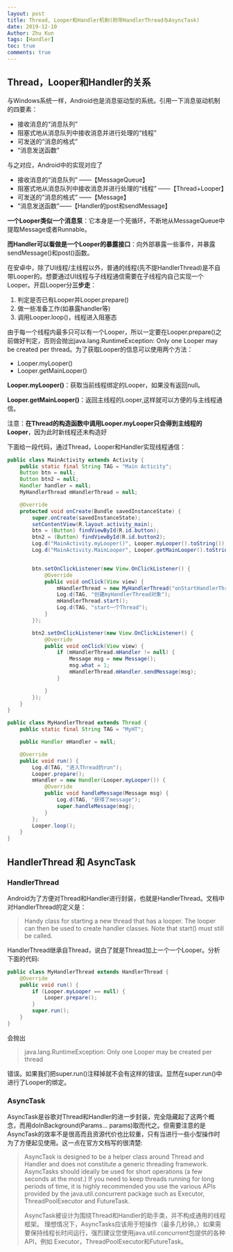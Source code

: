 ```yaml
---
layout: post
title: Thread, Looper和Handler机制(附带HandlerThread与AsyncTask)
date: 2019-12-10
Author: Zhu Kun
tags: [Handler]
toc: true
comments: true
---
```


## Thread，Looper和Handler的关系

与Windows系统一样，Android也是消息驱动型的系统。引用一下消息驱动机制的四要素：

- 接收消息的“消息队列”
- 阻塞式地从消息队列中接收消息并进行处理的“线程”
- 可发送的“消息的格式”
- “消息发送函数”

与之对应，Android中的实现对应了

- 接收消息的“消息队列” ——【MessageQueue】
- 阻塞式地从消息队列中接收消息并进行处理的“线程” ——【Thread+Looper】
- 可发送的“消息的格式” ——【Message】
- “消息发送函数”——【Handler的post和sendMessage】

**一个Looper类似一个消息泵**：它本身是一个死循环，不断地从MessageQueue中提取Message或者Runnable。

**而Handler可以看做是一个Looper的暴露接口**：向外部暴露一些事件，并暴露sendMessage()和post()函数。

在安卓中，除了UI线程/主线程以外，普通的线程(先不提HandlerThread)是不自带Looper的。想要通过UI线程与子线程通信需要在子线程内自己实现一个Looper。开启Looper分**三步走**：

1. 判定是否已有Looper并Looper.prepare()
2. 做一些准备工作(如暴露handler等)
3. 调用Looper.loop()，线程进入阻塞态

由于每一个线程内最多只可以有一个Looper，所以一定要在Looper.prepare()之前做好判定，否则会抛出java.lang.RuntimeException: Only one Looper may be created per thread。为了获取Looper的信息可以使用两个方法：

- Looper.myLooper() 
- Looper.getMainLooper()

**Looper.myLooper()**：获取当前线程绑定的Looper，如果没有返回null。

**Looper.getMainLooper()**：返回主线程的Looper,这样就可以方便的与主线程通信。

注意：**在Thread的构造函数中调用Looper.myLooper只会得到主线程的Looper**，因为此时新线程还未构造好

下面给一段代码，通过Thread，Looper和Handler实现线程通信：

```java
public class MainActivity extends Activity {
    public static final String TAG = "Main Acticity";
    Button btn = null;
    Button btn2 = null;
    Handler handler = null;
    MyHandlerThread mHandlerThread = null;

    @Override
    protected void onCreate(Bundle savedInstanceState) {
        super.onCreate(savedInstanceState);
        setContentView(R.layout.activity_main);
        btn = (Button) findViewById(R.id.button);
        btn2 = (Button) findViewById(R.id.button2);
        Log.d("MainActivity.myLooper()", Looper.myLooper().toString());
        Log.d("MainActivity.MainLooper", Looper.getMainLooper().toString());


        btn.setOnClickListener(new View.OnClickListener() {
            @Override
            public void onClick(View view) {
                mHandlerThread = new MyHandlerThread("onStartHandlerThread");
                Log.d(TAG, "创建myHandlerThread对象");
                mHandlerThread.start();
                Log.d(TAG, "start一个Thread");
            }
        });

        btn2.setOnClickListener(new View.OnClickListener() {
            @Override
            public void onClick(View view) {
                if (mHandlerThread.mHandler != null) {
                    Message msg = new Message();
                    msg.what = 1;
                    mHandlerThread.mHandler.sendMessage(msg);
                }

            }
        });
    }
}
```

```java
public class MyHandlerThread extends Thread {
    public static final String TAG = "MyHT";

    public Handler mHandler = null;

    @Override
    public void run() {
        Log.d(TAG, "进入Thread的run");
        Looper.prepare();
        mHandler = new Handler(Looper.myLooper()) {
            @Override
            public void handleMessage(Message msg) {
                Log.d(TAG, "获得了message");
                super.handleMessage(msg);
            }
        };
        Looper.loop();
    }
}
```

## HandlerThread 和 AsyncTask

### HandlerThread

Android为了方便对Thread和Handler进行封装，也就是HandlerThread。文档中对HandlerThread的定义是：

> Handy class for starting a new thread that has a looper. The looper can then be used to create handler classes. Note that start() must still be called.

HandlerThread继承自Thread，说白了就是Thread加上一个一个Looper。分析下面的代码:

```java
public class MyHandlerThread extends HandlerThread {
    @Override
    public void run() {
        if (Looper.myLooper == null) {
            Looper.prepare();
        }
        super.run();
    }
}
```

会抛出

> java.lang.RuntimeException: Only one Looper may be created per thread

错误。如果我们把super.run()注释掉就不会有这样的错误。显然在super.run()中进行了Looper的绑定。

### AsyncTask

AsyncTask是谷歌对Thread和Handler的进一步封装，完全隐藏起了这两个概念，而用doInBackground(Params... params)取而代之。但需要注意的是AsyncTask的效率不是很高而且资源代价也比较重，只有当进行一些小型操作时为了方便起见使用。这一点在官方文档写的很清楚:

> AsyncTask is designed to be a helper class around Thread and Handler and does not constitute a generic threading framework. AsyncTasks should ideally be used for short operations (a few seconds at the most.) If you need to keep threads running for long periods of time, it is highly recommended you use the various APIs provided by the java.util.concurrent package such as Executor, ThreadPoolExecutor and FutureTask.
>
> AsyncTask被设计为围绕Thread和Handler的助手类，并不构成通用的线程框架。 理想情况下，AsyncTasks应该用于短操作（最多几秒钟。）如果需要保持线程长时间运行，强烈建议您使用java.util.concurrent包提供的各种API，例如 Executor，ThreadPoolExecutor和FutureTask。